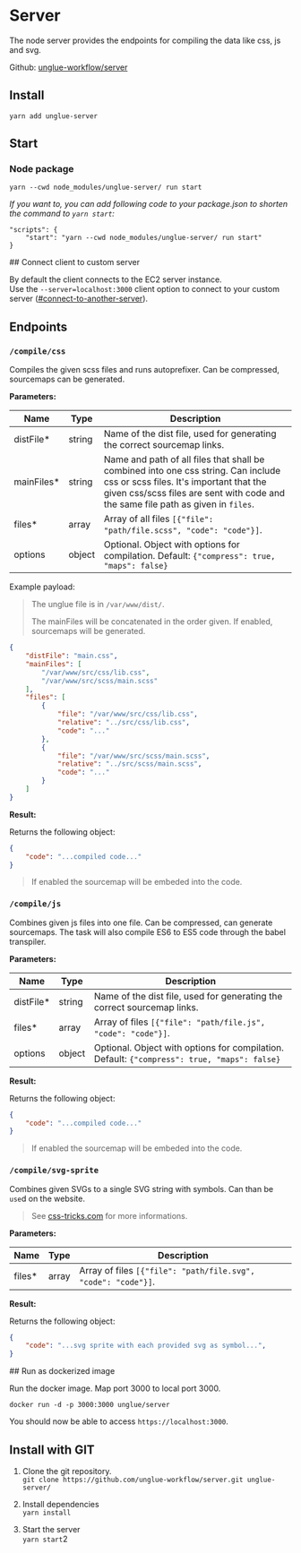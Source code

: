 # Server

The node server provides the endpoints for compiling the data like css, js and svg.

Github: [unglue-workflow/server](https://github.com/unglue-workflow/server)

## Install

`yarn add unglue-server`

## Start

### Node package

`yarn --cwd node_modules/unglue-server/ run start`

*If you want to, you can add following code to your package.json to shorten the command to `yarn start`:*

```
"scripts": {
    "start": "yarn --cwd node_modules/unglue-server/ run start"
}
```

## Connect client to custom server

By default the client connects to the EC2 server instance.  
Use the `--server=localhost:3000` client option to connect to your custom server ([#connect-to-another-server](https://unglue-docs.readthedocs.io/en/latest/client/#connect-to-another-server)).

## Endpoints

### `/compile/css`

Compiles the given scss files and runs autoprefixer. Can be compressed, sourcemaps can be generated.

**Parameters:**

| Name | Type | Description |
|---|---|---|
| distFile* | string | Name of the dist file, used for generating the correct sourcemap links. |
| mainFiles* | string | Name and path of all files that shall be combined into one css string. Can include css or scss files. It's important that the given css/scss files are sent with code and the same file path as given in `files`. |
| files* | array | Array of all files `[{"file": "path/file.scss", "code": "code"}]`.
| options | object | Optional. Object with options for compilation. Default: `{"compress": true, "maps": false}` |

Example payload:

> The unglue file is in `/var/www/dist/`.  
> 
> The mainFiles will be concatenated in the order given. If enabled, sourcemaps will be generated.

```json
{
    "distFile": "main.css",
	"mainFiles": [
		"/var/www/src/css/lib.css",
		"/var/www/src/scss/main.scss"
	],
	"files": [
		{
			"file": "/var/www/src/css/lib.css",
			"relative": "../src/css/lib.css",
			"code": "..."
		},
		{
			"file": "/var/www/src/scss/main.scss",
			"relative": "../src/scss/main.scss",
			"code": "..."
		}
	]
}
```

**Result:**

Returns the following object:

```json
{
	"code": "...compiled code..."
}
```

> If enabled the sourcemap will be embeded into the code.


### `/compile/js`

Combines given js files into one file. Can be compressed, can generate sourcemaps. The task will also compile ES6 to ES5 code through the babel transpiler.

**Parameters:**

| Name | Type | Description |
|---|---|---|
| distFile* | string | Name of the dist file, used for generating the correct sourcemap links. |
| files* | array | Array of files `[{"file": "path/file.js", "code": "code"}]`.
| options | object | Optional. Object with options for compilation. Default: `{"compress": true, "maps": false}` |

**Result:**

Returns the following object:

```json
{
	"code": "...compiled code..."
}
```

> If enabled the sourcemap will be embeded into the code.

### `/compile/svg-sprite`

Combines given SVGs to a single SVG string with symbols. Can than be `use`d on the website.

> See [css-tricks.com](https://css-tricks.com/svg-use-with-external-reference-take-2/) for more informations.

**Parameters:**

| Name | Type | Description |
|---|---|---|
| files* | array | Array of files `[{"file": "path/file.svg", "code": "code"}]`.

**Result:**

Returns the following object:

```json
{
	"code": "...svg sprite with each provided svg as symbol...",
}
```

## Run as dockerized image

Run the docker image. Map port 3000 to local port 3000.

`docker run -d -p 3000:3000 unglue/server`

You should now be able to access `https://localhost:3000`.

## Install with GIT

1. Clone the git repository.  
	`git clone https://github.com/unglue-workflow/server.git unglue-server/`

2. Install dependencies  
	`yarn install`

3. Start the server  
	`yarn start`2